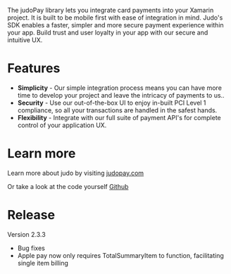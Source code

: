 
The judoPay library lets you integrate card payments into your Xamarin project. It is built to be mobile first with ease of integration in mind. Judo's SDK enables a faster, simpler and more secure payment experience within your app. Build trust and user loyalty in your app with our secure and intuitive UX.

# Features

- **Simplicity** - Our simple integration process means you can have more time to develop your project and leave the intricacy of payments to us..
- **Security** - Use our out-of-the-box UI to enjoy in-built PCI Level 1 compliance, so all your transactions are handled in the safest hands.
- **Flexibility** - Integrate with our full suite of payment API's for complete control of your application UX. 

# Learn more

Learn more about judo by visiting [judopay.com](https://www.judopay.com/xamarin?utm_source=xamarin&utm_medium=partnership%20inbound%20links&utm_term=xamarin%20components%20%2D%20learn%20more%20link&utm_content=partnerships&utm_campaign=xamarin%20components%20%2D%20learn%20more%20link)

Or take a look at the code yourself [Github](https://github.com/JudoPay/Judo-Xamarin)

# Release 

Version 2.3.3

- Bug fixes
- Apple pay now only requires TotalSummaryItem to function, facilitating single item billing